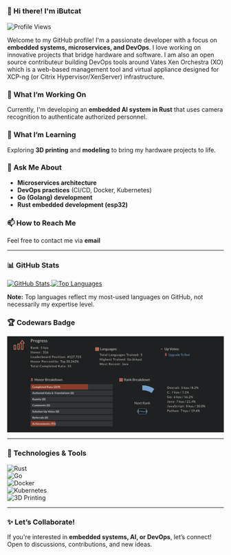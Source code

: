 ### 👋 Hi there! I'm **iButcat**  

<a><img align="center" src="https://komarev.com/ghpvc/?username=iButcat" alt="Profile Views" /></a>  

Welcome to my GitHub profile! I'm a passionate developer with a focus on **embedded systems, microservices, and DevOps**. I love working on innovative projects that bridge hardware and software. I am also an open source contributeur building DevOps tools around Vates Xen Orchestra (XO) which is a web-based management tool and virtual appliance designed for XCP-ng (or Citrix Hypervisor/XenServer) infrastructure.

### 🔭 **What I’m Working On**  
Currently, I'm developing an **embedded AI system in Rust** that uses camera recognition to authenticate authorized personnel.  

### 🌱 **What I’m Learning**  
Exploring **3D printing** and **modeling** to bring my hardware projects to life.  

### 💬 **Ask Me About**  
- **Microservices architecture**  
- **DevOps practices** (CI/CD, Docker, Kubernetes)  
- **Go (Golang) development** 
- **Rust embedded development (esp32)** 

### 📫 **How to Reach Me**  
Feel free to contact me via **email**

---

### 📊 **GitHub Stats**  

<a href="https://github.com/iButcat">
  <img align="center" src="https://github-readme-stats.vercel.app/api?username=iButcat&count_private=true&show_icons=true&theme=synthwave&exclude_repo=terraform-associate-practice&show=prs_merged,prs_merged_percentage&include_all_commits=true&border_radius=10&rank_icon=github&card_width=400" alt="GitHub Stats" />
</a>

<a href="https://github.com/iButcat">
  <img align="center" src="https://github-readme-stats.vercel.app/api/top-langs/?username=iButcat&count_private=true&langs_count=8&layout=compact&theme=synthwave&exclude_repo=terraform-associate-practice&hide=html,css&border_radius=10&card_width=400" alt="Top Languages" />
</a>  

**Note:** Top languages reflect my most-used languages on GitHub, not necessarily my expertise level.  

### 🏆 **Codewars Badge**  
<a>
  <img align="center" src="https://github.com/iButcat/iButcat/blob/main/codewars.png" alt="Codewars Rank" />
</a>  

---

### 🔨 **Technologies & Tools**  

![Rust](https://img.shields.io/badge/-Rust-000000?style=flat&logo=rust)  
![Go](https://img.shields.io/badge/-Go-00ADD8?style=flat&logo=go)  
![Docker](https://img.shields.io/badge/-Docker-2496ED?style=flat&logo=docker)  
![Kubernetes](https://img.shields.io/badge/-Kubernetes-326CE5?style=flat&logo=kubernetes)  
![3D Printing](https://img.shields.io/badge/-3D_Printing-FF6E00?style=flat&logo=blender)  

---

### ✨ **Let’s Collaborate!**  
If you're interested in **embedded systems, AI, or DevOps**, let’s connect! Open to discussions, contributions, and new ideas.  

